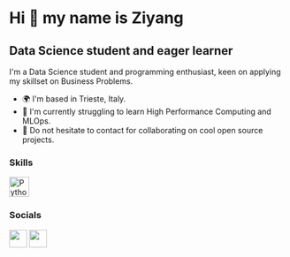 Hi 👋 my name is Ziyang
============================

Data Science student and eager learner
----------------------------------

I'm a Data Science student and programming enthusiast, keen on applying my skillset on Business Problems.

* 🌍  I'm based in Trieste, Italy.
* 🧠  I'm currently struggling to learn High Performance Computing and MLOps. 
* 🤝  Do not hesitate to contact for collaborating on cool open source projects. 

### Skills

<p align="left">
<a href="https://www.python.org/" target="_blank" rel="noreferrer"><img src="https://raw.githubusercontent.com/danielcranney/readme-generator/main/public/icons/skills/python-colored.svg" width="36" height="36" alt="Python" /></a>

</p>


### Socials
<a href="https://www.linkedin.com/in/ziyangfu00" target="_blank" rel="noreferrer"><img src="https://raw.githubusercontent.com/danielcranney/readme-generator/main/public/icons/socials/linkedin.svg" width="32" height="32" /></a> <a href="https://www.github.com/FuZiyang00" target="_blank" rel="noreferrer"><img src="https://raw.githubusercontent.com/danielcranney/readme-generator/main/public/icons/socials/github.svg" width="32" height="32" /></a> </p>

